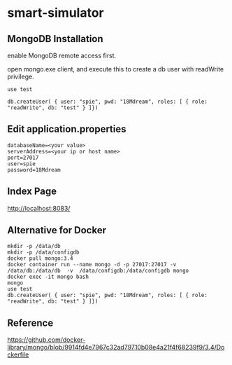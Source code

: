 smart-simulator
==

MongoDB Installation
-------------
enable MongoDB remote access first.

open mongo.exe client, and execute this to create a db user with readWrite privilege.
```
use test

db.createUser( { user: "spie", pwd: "18Mdream", roles: [ { role: "readWrite", db: "test" } ]})
```


Edit application.properties
----
```	
databaseName=<your value>
serverAddress=<your ip or host name>
port=27017
user=spie
password=18Mdream
```

Index Page
--
<http://localhost:8083/>


Alternative for Docker
----
```
mkdir -p /data/db
mkdir -p /data/configdb
docker pull mongo:3.4
docker container run --name mongo -d -p 27017:27017 -v /data/db:/data/db  -v  /data/configdb:/data/configdb mongo 
docker exec -it mongo bash
mongo
use test
db.createUser( { user: "spie", pwd: "18Mdream", roles: [ { role: "readWrite", db: "test" } ]})
```
Reference
----
https://github.com/docker-library/mongo/blob/9914fd4e7967c32ad79710b08e4a21f4f68239f9/3.4/Dockerfile

